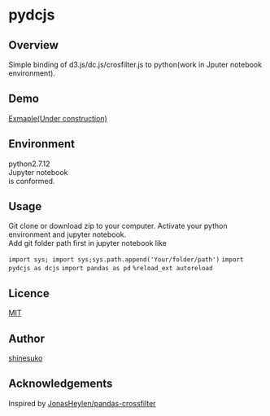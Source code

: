pydcjs
====

## Overview
Simple binding of d3.js/dc.js/crosfilter.js to python(work in Jputer notebook environment).


## Demo

[Exmaple(Under construction)]()

## Environment

python2.7.12  
Jupyter notebook  
is conformed.

## Usage
Git clone or download zip to your computer.
Activate your python environment and jupyter notebook.  
Add git folder path first in jupyter notebook like

`import sys; import sys;sys.path.append('Your/folder/path')`
`import pydcjs as dcjs`
`import pandas as pd`
`%reload_ext autoreload`

## Licence

[MIT](https://github.com/tcnksm/tool/blob/master/LICENCE)

## Author

[shinesuko](https://github.com/shinesuko)

## Acknowledgements
Inspired by [JonasHeylen/pandas-crossfilter](https://github.com/JonasHeylen/pandas-crossfilter)
